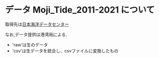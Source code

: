 # データ Moji_Tide_2011-2021 について
取得先は[日本海洋データセンター](https://www.jodc.go.jp/vpage/tide_j.html "J-DOSS")

なお,データ提供は港湾局による.

+ 'raw'は生のデータ
+ 'csv'は生データを統合し、csvファイルに変換したもの
